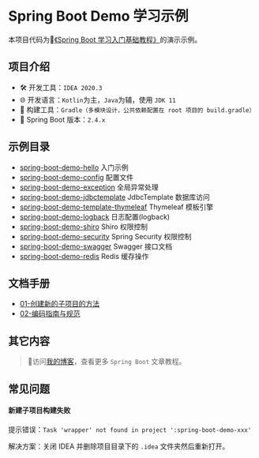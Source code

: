 # Spring Boot Demo 学习示例

本项目代码为📗[《Spring Boot 学习入门基础教程》](https://weiku.co/tag/spring-boot/)的演示示例。

## 项目介绍

- 🛠 开发工具：`IDEA 2020.3`
- 🌐 开发语言：`Kotlin`为主，`Java`为辅，使用 `JDK 11`
- 🙈 构建工具：`Gradle（多模块设计，公共依赖配置在 root 项目的 build.gradle）`
- 🎨 Spring Boot 版本：`2.4.x`

## 示例目录

- [spring-boot-demo-hello](./spring-boot-demo-hello) 入门示例
- [spring-boot-demo-config](./spring-boot-demo-config) 配置文件
- [spring-boot-demo-exception](./spring-boot-demo-exception) 全局异常处理
- [spring-boot-demo-jdbctemplate](./spring-boot-demo-jdbctemplate) JdbcTemplate 数据库访问
- [spring-boot-demo-template-thymeleaf](./spring-boot-demo-template-thymeleaf) Thymeleaf 模板引擎
- [spring-boot-demo-logback](./spring-boot-demo-logback) 日志配置(logback)
- [spring-boot-demo-shiro](./spring-boot-demo-shiro) Shiro 权限控制
- [spring-boot-demo-security](./spring-boot-demo-security) Spring Security 权限控制
- [spring-boot-demo-swagger](./spring-boot-demo-swagger) Swagger 接口文档
- [spring-boot-demo-redis](./spring-boot-demo-redis) Redis 缓存操作

## 文档手册

- [01-创建新的子项目的方法](./docs/01-create-new-demo.md)
- [02-编码指南与规范](./docs/02-code-guideline.md)

## 其它内容

> 💖访问[我的博客](https://weiku.co/tag/spring-boot)，查看更多 `Spring Boot` 文章教程。

## 常见问题

#### 新建子项目构建失败

提示错误：`Task 'wrapper' not found in project ':spring-boot-demo-xxx'`

解决方案：关闭 IDEA 并删除项目目录下的 `.idea` 文件夹然后重新打开。